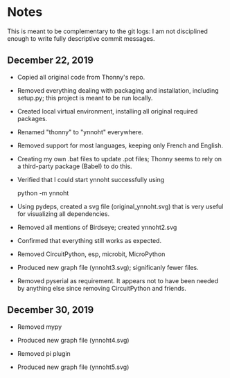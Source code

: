 # Notes

This is meant to be complementary to the git logs: I am not disciplined
enough to write fully descriptive commit messages.

## December 22, 2019


- Copied all original code from Thonny's repo.
- Removed everything dealing with packaging and installation, including
  setup.py; this project is meant to be run locally.
- Created local virtual environment, installing all original required packages.
- Renamed "thonny" to "ynnoht" everywhere.
- Removed support for most languages, keeping only French and English.
- Creating my own .bat files to update .pot files; Thonny seems to rely
  on a third-party package (Babel) to do this.

- Verified that I could start ynnoht successfully using

    python -m ynnoht

- Using pydeps, created a svg file (original_ynnoht.svg) that is very useful
  for visualizing all dependencies.
- Removed all mentions of Birdseye; created ynnoht2.svg
- Confirmed that everything still works as expected.

- Removed CircuitPython, esp, microbit, MicroPython
- Produced new graph file (ynnoht3.svg); significanly fewer files.

- Removed pyserial as requirement. It appears not to have been needed
  by anything else since removing CircuitPython and friends.

## December 30, 2019

- Removed mypy
- Produced new graph file (ynnoht4.svg)

- Removed pi plugin
- Produced new graph file (ynnoht5.svg)


